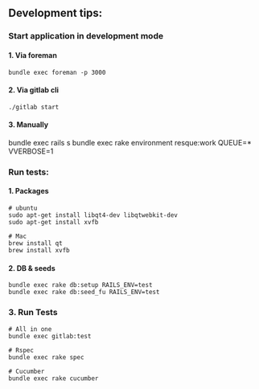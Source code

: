 ## Development tips: 

### Start application in development mode

#### 1. Via foreman 

    bundle exec foreman -p 3000

#### 2. Via gitlab cli

    ./gitlab start

#### 3. Manually

   bundle exec rails s
   bundle exec rake environment resque:work QUEUE=* VVERBOSE=1


### Run tests: 
 
#### 1. Packages

    # ubuntu
    sudo apt-get install libqt4-dev libqtwebkit-dev
    sudo apt-get install xvfb
   
    # Mac 
    brew install qt
    brew install xvfb

#### 2. DB & seeds

    bundle exec rake db:setup RAILS_ENV=test
    bundle exec rake db:seed_fu RAILS_ENV=test

###  3. Run Tests

    # All in one
    bundle exec gitlab:test
    
    # Rspec 
    bundle exec rake spec
    
    # Cucumber 
    bundle exec rake cucumber
